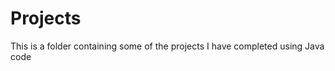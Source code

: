 Projects
========
This is a folder containing some of the projects I have completed using Java code
